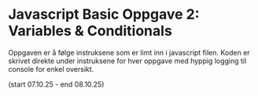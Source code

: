 # Javascript Basic Oppgave 2: Variables & Conditionals

Oppgaven er å følge instruksene som er limt inn i javascript filen.
Koden er skrivet direkte under instruksene for hver oppgave med hyppig logging til console for enkel oversikt.

(start 07.10.25 - end 08.10.25)
